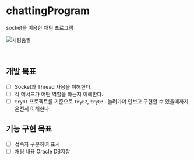 # chattingProgram
socket을 이용한 채팅 프로그램

![채팅움짤](https://user-images.githubusercontent.com/35926413/86130181-bfd45c80-bb1e-11ea-917a-ffb829e20577.gif)

<br>

## 개발 목표

- [ ] Socket과 Thread 사용을 이해한다.
- [ ] 각 메서드가 어떤 역할을 하는지 이해한다.
- [ ] `try01` 프로젝트를 기준으로 `try02`, `try03`.. 늘려가며 안보고 구현할 수 있을때까지 온전히 이해한다.

## 기능 구현 목표

- [ ] 접속자 구분하여 표시
- [ ] 채팅 내용 Oracle DB저장
